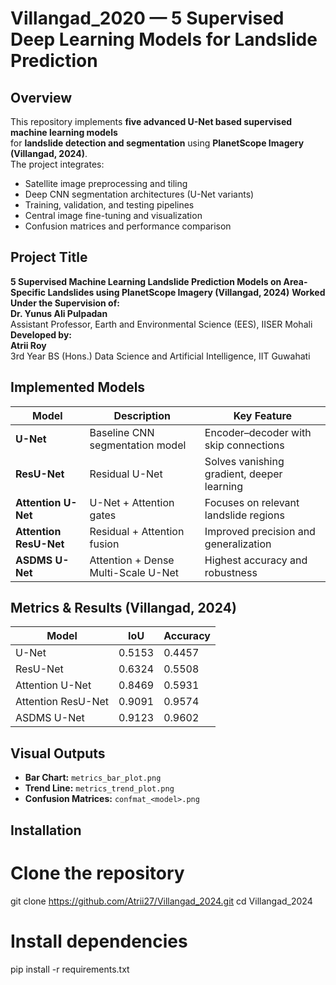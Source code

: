 # Villangad_2020 — 5 Supervised Deep Learning Models for Landslide Prediction

##  Overview
This repository implements **five advanced U-Net based supervised machine learning models**  
for **landslide detection and segmentation** using **PlanetScope Imagery (Villangad, 2024)**.  
The project integrates:

- Satellite image preprocessing and tiling
- Deep CNN segmentation architectures (U-Net variants)
- Training, validation, and testing pipelines
- Central image fine-tuning and visualization
- Confusion matrices and performance comparison
## Project Title

**5 Supervised Machine Learning Landslide Prediction Models on Area-Specific Landslides using PlanetScope Imagery (Villangad, 2024)**
**Worked Under the Supervision of:**  
**Dr. Yunus Ali Pulpadan**  
Assistant Professor, Earth and Environmental Science (EES), IISER Mohali  
**Developed by:**  
**Atrii Roy**  
3rd Year BS (Hons.) Data Science and Artificial Intelligence, IIT Guwahati  

##  Implemented Models
| Model | Description | Key Feature |
|-------|--------------|--------------|
| **U-Net** | Baseline CNN segmentation model | Encoder–decoder with skip connections |
| **ResU-Net** | Residual U-Net | Solves vanishing gradient, deeper learning |
| **Attention U-Net** | U-Net + Attention gates | Focuses on relevant landslide regions |
| **Attention ResU-Net** | Residual + Attention fusion | Improved precision and generalization |
| **ASDMS U-Net** | Attention + Dense Multi-Scale U-Net | Highest accuracy and robustness |

## Metrics & Results (Villangad, 2024)
| Model | IoU | Accuracy |
|--------|------|----------|
| U-Net | 0.5153 | 0.4457 |
| ResU-Net | 0.6324 | 0.5508 |
| Attention U-Net | 0.8469 | 0.5931 |
| Attention ResU-Net | 0.9091 | 0.9574 |
| ASDMS U-Net | 0.9123 | 0.9602 |
## Visual Outputs
- **Bar Chart:** `metrics_bar_plot.png`
- **Trend Line:** `metrics_trend_plot.png`
- **Confusion Matrices:** `confmat_<model>.png`
## Installation
# Clone the repository
git clone https://github.com/Atrii27/Villangad_2024.git
cd Villangad_2024
# Install dependencies
pip install -r requirements.txt
